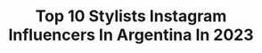 ---
title: Top 10 Stylists Instagram Influencers In Argentina In 2023
description: >-
  Find top stylists Instagram influencers in Argentina in 2023. Most popular hashtags: #style #look #makeup.
platform: Instagram
hits: 51
text_top: See the best Instagram influencers on inBeat.
text_bottom: Our platform has 51 Instagram influencers like this in Argentina for you to pitch.
profiles:
  - username: "bassixs"
    fullname: >-
      Sol Bassi 🌴⛸
    bio: >-
      Founder @murdastudio @murda.cosmetics Content Creator Fashion Stylist Lash & brow artist
    location: "Argentina"
    followers: 18852
    engagement: 580
    commentsToLikes: 0.006928
    id: ck0w60o6a6cjo0i19f37yev4s
    verified: false
    hashtags: "#jordan1squad, #jordan1, #jordangirl, #jordan3"
  - username: "kativara"
    fullname: >-
      KATERINA
    bio: >-
      🎓Lic en Diseño y Gestión de Moda ⚡️Celebrity Stylist 🚀Producción de moda para campañas de marca, editoriales y publicidades ✨Content creator también
    location: "Argentina"
    followers: 10828
    engagement: 622
    commentsToLikes: 0.098223
    id: ck5cbj5r0fjcg0i11wxvete6n
    verified: false
    hashtags: "#highlightergoals, #bikiniseason, #summer2021, #healthytanning"
  - username: "mr.yeezuscool"
    fullname: >-
      Miguel Ángel
    bio: >-
      Inspiración Visual ◼️CREATIVE DESIGNER ◼️VESTUARISTA&STYLIST Creative director ofmy own life🔛 CEO📥
    location: "Argentina"
    followers: 27362
    engagement: 748
    commentsToLikes: 0.062631
    id: ck0tysqcanvyc0i1981c55w7g
    verified: false
    hashtags: ""
  - username: "luisenriquebolivar"
    fullname: >-
      BOLÍVAR | Style Connaisseur
    bio: >-
      Contenido de estilo, un poco de arte y buena música. Comunicólogo y publicista. Editor, stylist, creativo en LE STYLE MAISON | Profesor en UDG. 🇲🇽 🇻🇪
    location: "Argentina"
    followers: 9088
    engagement: 834
    commentsToLikes: 0.124296
    id: ck8t0pp7tsttp0j78tfa0fnhi
    verified: false
    hashtags: "#leather, #tulum, #landscape, #fashion"
  - username: "albertafashioninsta"
    fullname: >-
      Alberta fashion insta
    bio: >-
      Artist- Stylist + Conductora Estilos & tendencias TV +diseñadora +CEO Alberta Models -Estoy en 3 de Febrero 333 Pergamino
    location: "Argentina"
    followers: 69299
    engagement: 258
    commentsToLikes: 0.166686
    id: ck8t0iz3xs7wf0j780i2p99ha
    verified: false
    hashtags: "#creadoradecontenido, #verano, #playa, #campan"
  - username: "dianavergaraeizaguirre"
    fullname: >-
      Fashion Self Love Coach
    bio: >-
      MA Fashion Marketing & Communication-Stylist 🇵🇪en🇪🇸 Te ayudo a POTENCIAR TU IMAGEN! Pregunta por las Asesorías 360 Cree en TI y sé tu mejor versión.
    location: "Argentina"
    followers: 50488
    engagement: 157
    commentsToLikes: 0.044122
    id: ck15sf6hucpit0i19ftz6mhm4
    verified: false
    hashtags: "#styleinspirations, #outfitlove, #outfitoftheday, #postoftheday"
  - username: "maruvenancio"
    fullname: >-
      Marina Venancio
    bio: >-
      Make up Artist - Fashion Stylist.
    location: "Argentina"
    followers: 91023
    engagement: 166
    commentsToLikes: 0.026095
    id: ck0vuvllmmd4w0i194bj1bxac
    verified: false
    hashtags: "#styling, #makeup, #look, #verolozano"
  - username: "mayraballest"
    fullname: >-
      Mayra Ballesteros
    bio: >-
      Fashion designer, stylist & producer Escribo en @mermeladainc ✍🏽 Nota: “Vistiendo resistencia: el feminismo en nuestra ropa”⬇️
    location: "Argentina"
    followers: 8490
    engagement: 637
    commentsToLikes: 0.035040
    id: ck6u07pm1e3130j71bkcyn9xd
    verified: false
    hashtags: "#theeighties"
  - username: "olga_vila"
    fullname: >-
      Olga Vila | Food Stylist
    bio: >-
      Food & drink Stylist | Recipe developer Mis trabajos en @olga_foodstyler Mis servicios Olgavila.com. Mis recetas pepitagreens.com
    location: "Argentina"
    followers: 12466
    engagement: 511
    commentsToLikes: 0.128107
    id: ck5zu96tf1x310i14wlra1gbu
    verified: false
    hashtags: "#pepitagreens, #foodfluffer, #foodstyling, #cookmagazine"
  - username: "rpsi.queen"
    fullname: >-
      👑•P•S•I•C•O•👑
    bio: >-
      ☆DRAG☆MUA☆HAIRDRESSER☆WIG-STYLIST☆ #GETTHELOOK
    location: "Argentina"
    followers: 5901
    engagement: 467
    commentsToLikes: 0.064082
    id: ck5c9bgcwb4u40i1118f1pfo4
    verified: false
    hashtags: "#mujeresalbordedeunataquedenervios, #muypronto, #pedroalmodovar, #pasion"
---